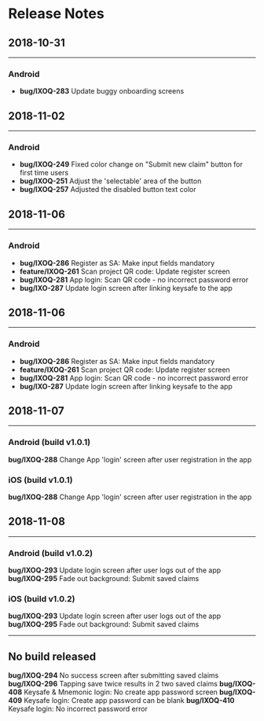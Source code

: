 # Release Notes

## 2018-10-31
***
### __Android__
- **bug/IXOQ-283** Update buggy onboarding screens

## 2018-11-02
***
### __Android__
- **bug/IXOQ-249** Fixed color change on "Submit new claim" button for first time users
- **bug/IXOQ-251** Adjust the 'selectable' area of the button
- **bug/IXOQ-257** Adjusted the disabled button text color

## 2018-11-06
***
### __Android__
- **bug/IXOQ-286** Register as SA: Make input fields mandatory
- **feature/IXOQ-261** Scan project QR code: Update register screen
- **bug/IXOQ-281** App login: Scan QR code - no incorrect password error
- **bug/IXO-287** Update login screen after linking keysafe to the app

## 2018-11-06
***
### __Android__
- **bug/IXOQ-286** Register as SA: Make input fields mandatory
- **feature/IXOQ-261** Scan project QR code: Update register screen
- **bug/IXOQ-281** App login: Scan QR code - no incorrect password error
- **bug/IXO-287** Update login screen after linking keysafe to the app

## 2018-11-07
***
### __Android__ (build v1.0.1)
**bug/IXOQ-288** Change App 'login' screen after user registration in the app
### __iOS__ (build v1.0.1)
**bug/IXOQ-288** Change App 'login' screen after user registration in the app

## 2018-11-08
***
### __Android__ (build v1.0.2)
**bug/IXOQ-293** Update login screen after user logs out of the app
**bug/IXOQ-295** Fade out background: Submit saved claims

### __iOS__ (build v1.0.2)
**bug/IXOQ-293** Update login screen after user logs out of the app
**bug/IXOQ-295** Fade out background: Submit saved claims

***
## No build released
**bug/IXOQ-294** No success screen after submitting saved claims
**bug/IXOQ-296** Tapping save twice results in 2 two saved claims
**bug/IXOQ-408** Keysafe & Mnemonic login: No create app password screen
**bug/IXOQ-409** Keysafe login: Create app password can be blank
**bug/IXOQ-410** Keysafe login: No incorrect password error
